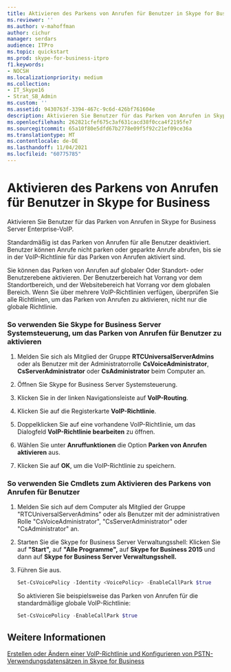 ```yaml
---
title: Aktivieren des Parkens von Anrufen für Benutzer in Skype for Business
ms.reviewer: ''
ms.author: v-mahoffman
author: cichur
manager: serdars
audience: ITPro
ms.topic: quickstart
ms.prod: skype-for-business-itpro
f1.keywords:
- NOCSH
ms.localizationpriority: medium
ms.collection:
- IT_Skype16
- Strat_SB_Admin
ms.custom: ''
ms.assetid: 9430763f-3394-467c-9c6d-426bf761604e
description: Aktivieren Sie Benutzer für das Parken von Anrufen in Skype for Business Server Enterprise-VoIP.
ms.openlocfilehash: 262821cfef675c3af631cacd38f0cca4f2195fe7
ms.sourcegitcommit: 65a10f80e5dfd67b2778e09f5f92c21ef09ce36a
ms.translationtype: MT
ms.contentlocale: de-DE
ms.lasthandoff: 11/04/2021
ms.locfileid: "60775785"
---
```

# <a name="enable-call-park-for-users-in-skype-for-business"></a>Aktivieren des Parkens von Anrufen für Benutzer in Skype for Business
 
Aktivieren Sie Benutzer für das Parken von Anrufen in Skype for Business Server Enterprise-VoIP.
  
Standardmäßig ist das Parken von Anrufen für alle Benutzer deaktiviert. Benutzer können Anrufe nicht parken oder geparkte Anrufe abrufen, bis sie in der VoIP-Richtlinie für das Parken von Anrufen aktiviert sind.
  
Sie können das Parken von Anrufen auf globaler Oder Standort- oder Benutzerebene aktivieren. Der Benutzerbereich hat Vorrang vor dem Standortbereich, und der Websitebereich hat Vorrang vor dem globalen Bereich. Wenn Sie über mehrere VoIP-Richtlinien verfügen, überprüfen Sie alle Richtlinien, um das Parken von Anrufen zu aktivieren, nicht nur die globale Richtlinie.
  
### <a name="to-use-skype-for-business-server-control-panel-to-enable-call-park-for-users"></a>So verwenden Sie Skype for Business Server Systemsteuerung, um das Parken von Anrufen für Benutzer zu aktivieren

1. Melden Sie sich als Mitglied der Gruppe **RTCUniversalServerAdmins** oder als Benutzer mit der Administratorrolle **CsVoiceAdministrator**, **CsServerAdministrator** oder **CsAdministrator** beim Computer an.
    
2. Öffnen Sie Skype for Business Server Systemsteuerung.
    
3. Klicken Sie in der linken Navigationsleiste auf **VoIP-Routing**.
    
4. Klicken Sie auf die Registerkarte **VoIP-Richtlinie**.
    
5. Doppelklicken Sie auf eine vorhandene VoIP-Richtlinie, um das Dialogfeld **VoIP-Richtlinie bearbeiten** zu öffnen.
    
6. Wählen Sie unter **Anruffunktionen** die Option **Parken von Anrufen aktivieren** aus.
    
7. Klicken Sie auf **OK**, um die VoIP-Richtlinie zu speichern.
    
### <a name="to-use-cmdlets-to-enable-call-park-for-users"></a>So verwenden Sie Cmdlets zum Aktivieren des Parkens von Anrufen für Benutzer

1. Melden Sie sich auf dem Computer als Mitglied der Gruppe "RTCUniversalServerAdmins" oder als Benutzer mit der administrativen Rolle "CsVoiceAdministrator", "CsServerAdministrator" oder "CsAdministrator" an.
    
2. Starten Sie die Skype for Business Server Verwaltungsshell: Klicken Sie auf **"Start",** auf **"Alle Programme",** auf **Skype for Business 2015** und dann auf **Skype for Business Server Verwaltungsshell.**
    
3. Führen Sie  aus.
    
   ```powershell
   Set-CsVoicePolicy -Identity <VoicePolicy> -EnableCallPark $true
   ```

    So aktivieren Sie beispielsweise das Parken von Anrufen für die standardmäßige globale VoIP-Richtlinie:
    
   ```powershell
   Set-CsVoicePolicy -EnableCallPark $true
   ```

## <a name="see-also"></a>Weitere Informationen



[Erstellen oder Ändern einer VoIP-Richtlinie und Konfigurieren von PSTN-Verwendungsdatensätzen in Skype for Business](voice-policy-and-pstn-usage-records.md)

